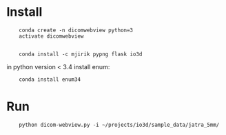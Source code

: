 

# Install

        conda create -n dicomwebview python=3
        activate dicomwebview


        conda install -c mjirik pypng flask io3d

in python version < 3.4  install enum:

        conda install enum34

# Run

        python dicom-webview.py -i ~/projects/io3d/sample_data/jatra_5mm/
